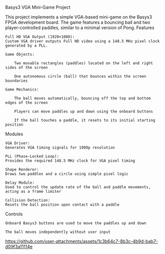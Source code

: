 Basys3 VGA Mini-Game Project

This project implements a simple VGA-based mini-game on the Basys3 FPGA development board. The game features a bouncing ball and two player-controlled paddles, similar to a minimal version of Pong.
Features

    Full HD VGA Output (1920×1080):
    Custom VGA driver outputs Full HD video using a 148.5 MHz pixel clock generated by a PLL.

    Game Objects:

        Two movable rectangles (paddles) located on the left and right sides of the screen

        One autonomous circle (ball) that bounces within the screen boundaries

    Game Mechanics:

        The ball moves automatically, bouncing off the top and bottom edges of the screen

        Players can move paddles up and down using the onboard buttons

        If the ball touches a paddle, it resets to its initial starting position

Modules

    VGA Driver:
    Generates VGA timing signals for 1080p resolution

    PLL (Phase-Locked Loop):
    Provides the required 148.5 MHz clock for VGA pixel timing

    Shape Renderer:
    Draws two paddles and a circle using simple pixel logic

    Delay Module:
    Used to control the update rate of the ball and paddle movements, acting as a frame limiter

    Collision Detection:
    Resets the ball position upon contact with a paddle

Controls

    Onboard Basys3 buttons are used to move the paddles up and down

    The ball moves independently without user input


https://github.com/user-attachments/assets/1c3b64c7-8b3c-4b9d-bab7-d09f3a11114e



